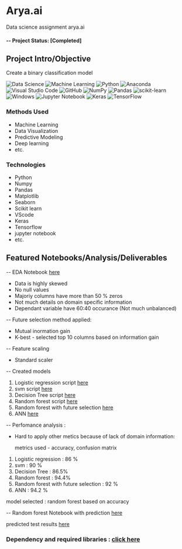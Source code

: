 


# Arya.ai


Data science assignment arya.ai

#### -- Project Status: [Completed]

## Project Intro/Objective
Create a binary classification model

![Data Science](https://img.shields.io/badge/%20-%20Data%20Science-blueviolet?style=for-the-badge)
![Machine Learning](https://img.shields.io/badge/%20-Machine%20Learning-important?style=for-the-badge)
![Python](https://img.shields.io/badge/python-3670A0?style=for-the-badge&logo=python&logoColor=ffdd54)
![Anaconda](https://img.shields.io/badge/Anaconda-%2344A833.svg?style=for-the-badge&logo=anaconda&logoColor=white)
![Visual Studio Code](https://img.shields.io/badge/Visual%20Studio%20Code-0078d7.svg?style=for-the-badge&logo=visual-studio-code&logoColor=white)
![GitHub](https://img.shields.io/badge/github-%23121011.svg?style=for-the-badge&logo=github&logoColor=white)
![NumPy](https://img.shields.io/badge/numpy-%23013243.svg?style=for-the-badge&logo=numpy&logoColor=white)
![Pandas](https://img.shields.io/badge/pandas-%23150458.svg?style=for-the-badge&logo=pandas&logoColor=white)
![scikit-learn](https://img.shields.io/badge/scikit--learn-%23F7931E.svg?style=for-the-badge&logo=scikit-learn&logoColor=white)
![Windows](https://img.shields.io/badge/Windows-0078D6?style=for-the-badge&logo=windows&logoColor=white)
![Jupyter Notebook](https://img.shields.io/badge/jupyter-%23FA0F00.svg?style=for-the-badge&logo=jupyter&logoColor=white)
![Keras](https://img.shields.io/badge/Keras-%23D00000.svg?style=for-the-badge&logo=Keras&logoColor=white)
![TensorFlow](https://img.shields.io/badge/TensorFlow-%23FF6F00.svg?style=for-the-badge&logo=TensorFlow&logoColor=white)

### Methods Used

* Machine Learning
* Data Visualization
* Predictive Modeling
* Deep learning
* etc.

### Technologies
* Python
* Numpy
* Pandas
* Matplotlib
* Seaborn
* Scikit learn
* VScode
* Keras
* Tensorflow
* jupyter notebook
* etc. 


## Featured Notebooks/Analysis/Deliverables

-- EDA Notebook [here](https://github.com/Muhliscm/Arya.ai/blob/main/Arya.ai.ipynb)
  - Data is highly skewed
  - No null values
  - Majoriy columns have more than 50 % zeros
  - Not much details on domain specific information
  - Dependant variable have 60:40 occurance (Not much unbalanced)

-- Future selection method applied:
  * Mutual inormation gain
  * K-best - selected top 10 columns based on information gain
  
-- Feature scaling
 * Standard scaler

-- Created models 
1. Logistic regression script [here](https://github.com/Muhliscm/Arya.ai/blob/main/logistic_regression.ipynb)<br>
2. svm script [here](https://github.com/Muhliscm/Arya.ai/blob/main/svm.ipynb)<br>
3. Decision Tree script [here](https://github.com/Muhliscm/Arya.ai/blob/main/Decision_tree.ipynb)<br>
4. Random forest script [here](https://github.com/Muhliscm/Arya.ai/blob/main/Random_forest.ipynb) <br>
5. Random forest with future selection [here](https://github.com/Muhliscm/Arya.ai/blob/main/random_forest_with_future_selection.ipynb)<br>
6. ANN [here](https://github.com/Muhliscm/Arya.ai/blob/main/ANN.ipynb)<br>

-- Perfomance analysis :
  - Hard to apply other metics because of lack of domain information:
  
    metrics used - accuracy, confusion matrix
  
  1. Logistic regression                  : 86 % <br>
  2. svm                                  : 90 % <br>
  3. Decision Tree                        : 86.5% <br>
  4. Random forest                        : 94.4%<br>
  5. Random forest with future selection  : 92 % <br>
  6. ANN                                  : 94.2 %<br>

 model selected : random forest based on accuracy
 
  -- Random forest Notebook with prediction [here](https://github.com/Muhliscm/Arya.ai/blob/main/Random_forest.ipynb)
 
 predicted test results [here](https://github.com/Muhliscm/Arya.ai/blob/main/predicted_test_results.csv)
 
 ### Dependency and required libraries : [click here](https://github.com/Muhliscm/Arya.ai/blob/main/requirements.txt)
 




